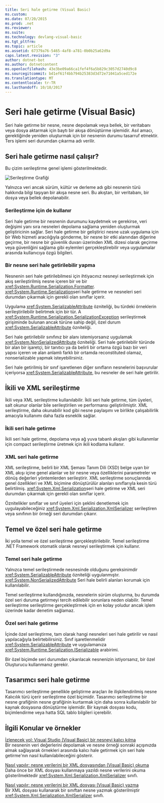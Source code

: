 ```yaml
---
title: Seri hale getirme (Visual Basic)
ms.custom: 
ms.date: 07/20/2015
ms.prod: .net
ms.reviewer: 
ms.suite: 
ms.technology: devlang-visual-basic
ms.tgt_pltfrm: 
ms.topic: article
ms.assetid: 67379a76-5465-4af8-a781-0b0b25a62d9a
caps.latest.revision: "3"
author: dotnet-bot
ms.author: dotnetcontent
ms.openlocfilehash: 43e3be09a66ca1fef4f6a5b829c3057d2740d9c8
ms.sourcegitcommit: bd1ef61f4bb794b25383d3d72e71041a5ced172e
ms.translationtype: MT
ms.contentlocale: tr-TR
ms.lasthandoff: 10/18/2017
---
```

# <a name="serialization-visual-basic"></a>Seri hale getirme (Visual Basic)
Seri hale getirme bir nesne, nesne depolamak veya bellek, bir veritabanı veya dosya aktarmak için baytı bir akışa dönüştürme işlemidir. Asıl amacı, gerektiğinde yeniden oluşturmak için bir nesnenin durumu tasarruf etmektir. Ters işlemi seri durumdan çıkarma adı verilir.  
  
## <a name="how-serialization-works"></a>Seri hale getirme nasıl çalışır?  
 Bu çizim serileştirme genel işlemi gösterilmektedir.  
  
 ![Serileştirme Grafiği](../../../../csharp/programming-guide/concepts/serialization/media/serialization.gif "seri hale getirme")  
  
 Yalnızca veri ancak sürüm, kültür ve derleme adı gibi nesnenin türü hakkında bilgi taşıyan bir akışa nesne seri. Bu akıştan, bir veritabanı, bir dosya veya bellek depolanabilir.  
  
### <a name="uses-for-serialization"></a>Serileştirme için de kullanır  
 Seri hale getirme bir nesnenin durumunu kaydetmek ve gerekirse, veri değişimi yanı sıra nesneleri depolama sağlama yeniden oluşturmak geliştiricinin sağlar. Seri hale getirme bir geliştirici nesne uzak uygulama için bir Web hizmeti aracılığıyla gönderme, bir nesne bir etki alanından diğerine geçirme, bir nesne bir güvenlik duvarı üzerinden XML dizesi olarak geçirme veya güvenliğini sağlama gibi eylemleri gerçekleştirebilir veya uygulamalar arasında kullanıcıya özgü bilgileri.  
  
### <a name="making-an-object-serializable"></a>Bir nesne seri hale getirilebilir yapma  
 Nesnenin seri hale getirilebilmesi için ihtiyacınız nesneyi serileştirmek için akış serileştirilmiş nesne içeren bir ve bir <xref:System.Runtime.Serialization.Formatter>. <xref:System.Runtime.Serialization>seri hale getirme ve nesneleri seri durumdan çıkarmak için gerekli olan sınıflar içerir.  
  
 Uygulama <xref:System.SerializableAttribute> özniteliği, bu türdeki örneklerin serileştirilebilir belirtmek için bir tür. A <xref:System.Runtime.Serialization.SerializationException> serileştirmek girişiminde bulunan ancak türüne sahip değil, özel durum <xref:System.SerializableAttribute> özniteliği.  
  
 Seri hale getirilebilir sınıfınız bir alanı istemiyorsanız uygulamak <xref:System.NonSerializedAttribute> özniteliği. Seri hale getirilebilir türünde bir alan bir işaretçi, bir tanıtıcı ya da belirli bir ortama özgü bazı bir veri yapısı içeren ve alan anlamlı farklı bir ortamda reconstituted olamaz, nonserializable yapmak isteyebilirsiniz.  
  
 Seri hale getirilmiş bir sınıf işaretlenen diğer sınıfların nesnelerini başvurular içeriyorsa <xref:System.SerializableAttribute>, bu nesneler de seri hale getirilir.  
  
## <a name="binary-and-xml-serialization"></a>İkili ve XML serileştirme  
 İkili veya XML serileştirme kullanılabilir. İkili seri hale getirme, tüm üyeleri, salt okunur olanlar bile serileştirilen ve performansı geliştirilmiştir. XML serileştirme, daha okunabilir kod gibi nesne paylaşımı ve birlikte çalışabilirlik amacıyla kullanımı daha fazla esneklik sağlar.  
  
### <a name="binary-serialization"></a>İkili seri hale getirme  
 İkili seri hale getirme, depolama veya ağ yuva tabanlı akışları gibi kullanımlar için compact serileştirme üretmek için ikili kodlama kullanır.  
  
### <a name="xml-serialization"></a>XML seri hale getirme  
 XML serileştirme, belirli bir XML Şeması Tanım Dili (XSD) belge uyan bir XML akışı içine genel alanlar ve bir nesne veya özelliklerini parametreler ve dönüş değerleri yöntemlerden serileştirir. XML serileştirme sonuçlarında genel özellikleri ve XML biçimine dönüştürülür alanları sınıflarıyla kesin türü belirtilmiş. <xref:System.Xml.Serialization>seri hale getirme ve XML seri durumdan çıkarmak için gerekli olan sınıflar içerir.  
  
 Öznitelikler sınıflar ve sınıf üyeleri için şeklini denetlemek için uygulayabileceğiniz <xref:System.Xml.Serialization.XmlSerializer> serileştiren veya sınıfının bir örneği seri durumdan çıkarır.  
  
## <a name="basic-and-custom-serialization"></a>Temel ve özel seri hale getirme  
 İki yolla temel ve özel serileştirme gerçekleştirilebilir. Temel serileştirme .NET Framework otomatik olarak nesneyi serileştirmek için kullanır.  
  
### <a name="basic-serialization"></a>Temel seri hale getirme  
 Yalnızca temel serileştirmede nesnesinde olduğunu gereksinimdir <xref:System.SerializableAttribute> özniteliği uygulanmıştır. <xref:System.NonSerializedAttribute> Seri hale belirli alanları korumak için kullanılabilir.  
  
 Temel serileştirme kullandığınızda, nesnelerin sürüm oluşturma, bu durumda özel seri duruma getirmeyi tercih edilebilir sorunlara neden olabilir. Temel serileştirme serileştirme gerçekleştirmek için en kolay yoludur ancak işlem üzerinde kadar denetim sağlamaz.  
  
### <a name="custom-serialization"></a>Özel seri hale getirme  
 İçinde özel serileştirme, tam olarak hangi nesneleri seri hale getirilir ve nasıl yapılacağıyla belirtebilirsiniz. Sınıf işaretlenmelidir <xref:System.SerializableAttribute> ve uygulamanıza <xref:System.Runtime.Serialization.ISerializable> arabirimi.  
  
 Bir özel biçimde seri durumdan çıkarılacak nesnenizin istiyorsanız, bir özel Oluşturucu kullanmanız gerekir.  
  
## <a name="designer-serialization"></a>Tasarımcı seri hale getirme  
 Tasarımcı serileştirme genellikle geliştirme araçları ile ilişkilendirilmiş nesne Kalıcılık türü içerir serileştirme özel biçimidir. Tasarımcı serileştirme bir nesne grafiğinin nesne grafiğinin kurtarmak için daha sonra kullanılabilir bir kaynak dosyasına dönüştürme işlemidir. Bir kaynak dosyası kodu, biçimlendirme veya hatta SQL tablo bilgileri içerebilir.  
  
##  <a name="BKMK_RelatedTopics"></a>İlgili Konular ve örnekler  
 [İzlenecek yol: Visual Studio (Visual Basic) bir nesneyi kalıcı kılma](../../../../visual-basic/programming-guide/concepts/serialization/walkthrough-persisting-an-object-in-visual-studio.md)  
 Bir nesnenin veri değerlerini depolamak ve nesne örneği sonraki açışınızda almak sağlayarak örnekleri arasında kalıcı hale getirmek için seri hale getirme'nın nasıl kullanılabileceğini gösterir.  
  
 [Nasıl yapılır: nesne verilerini bir XML dosyasından (Visual Basic) okuma](../../../../visual-basic/programming-guide/concepts/serialization/how-to-read-object-data-from-an-xml-file.md)  
 Daha önce bir XML dosyası kullanmaya yazıldı nesne verilerini okuma gösterilmektedir <xref:System.Xml.Serialization.XmlSerializer> sınıfı.  
  
 [Nasıl yapılır: nesne verilerini bir XML dosyası (Visual Basic) yazma](../../../../visual-basic/programming-guide/concepts/serialization/how-to-write-object-data-to-an-xml-file.md)  
 Bir XML dosyası kullanarak bir sınıftan nesne yazmak gösterilmiştir <xref:System.Xml.Serialization.XmlSerializer> sınıfı.

